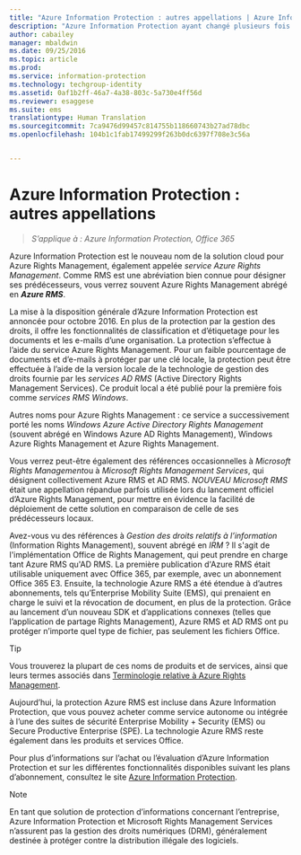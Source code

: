 ```yaml
---
title: "Azure Information Protection : autres appellations | Azure Information Protection"
description: "Azure Information Protection ayant changé plusieurs fois d’appellation, il est possible que vous le connaissiez sous un autre nom."
author: cabailey
manager: mbaldwin
ms.date: 09/25/2016
ms.topic: article
ms.prod: 
ms.service: information-protection
ms.technology: techgroup-identity
ms.assetid: 0af1b2ff-46a7-4a38-803c-5a730e4ff56d
ms.reviewer: esaggese
ms.suite: ems
translationtype: Human Translation
ms.sourcegitcommit: 7ca9476d99457c814755b118660743b27ad78dbc
ms.openlocfilehash: 104b1c1fab17499299f263b0dc6397f708e3c56a


---
```



# Azure Information Protection : autres appellations

>*S’applique à : Azure Information Protection, Office 365*

Azure Information Protection est le nouveau nom de la solution cloud pour Azure Rights Management, également appelée *service Azure Rights Management*. Comme RMS est une abréviation bien connue pour désigner ses prédécesseurs, vous verrez souvent Azure Rights Management abrégé en ***Azure RMS***.

La mise à la disposition générale d’Azure Information Protection est annoncée pour octobre 2016. En plus de la protection par la gestion des droits, il offre les fonctionnalités de classification et d’étiquetage pour les documents et les e-mails d’une organisation. La protection s’effectue à l’aide du service Azure Rights Management. Pour un faible pourcentage de documents et d’e-mails à protéger par une clé locale, la protection peut être effectuée à l’aide de la version locale de la technologie de gestion des droits fournie par les *services AD RMS* (Active Directory Rights Management Services). Ce produit local a été publié pour la première fois comme *services RMS Windows*.

Autres noms pour Azure Rights Management : ce service a successivement porté les noms *Windows Azure Active Directory Rights Management* (souvent abrégé en Windows Azure AD Rights Management), Windows Azure Rights Management et Azure Rights Management.

Vous verrez peut-être également des références occasionnelles à *Microsoft Rights Management*ou à *Microsoft Rights Management Services*, qui désignent collectivement Azure RMS et AD RMS.  *NOUVEAU Microsoft RMS* était une appellation répandue parfois utilisée lors du lancement officiel d’Azure Rights Management, pour mettre en évidence la facilité de déploiement de cette solution en comparaison de celle de ses prédécesseurs locaux.

Avez-vous vu des références à *Gestion des droits relatifs à l’information* (Information Rights Management), souvent abrégé en *IRM* ? Il s'agit de l'implémentation Office de Rights Management, qui peut prendre en charge tant Azure RMS qu'AD RMS. La première publication d'Azure RMS était utilisable uniquement avec Office 365, par exemple, avec un abonnement Office 365 E3. Ensuite, la technologie Azure RMS a été étendue à d’autres abonnements, tels qu’Enterprise Mobility Suite (EMS), qui prenaient en charge le suivi et la révocation de document, en plus de la protection. Grâce au lancement d’un nouveau SDK et d’applications connexes (telles que l’application de partage Rights Management), Azure RMS et AD RMS ont pu protéger n’importe quel type de fichier, pas seulement les fichiers Office. 

> [!TIP]
> Vous trouverez la plupart de ces noms de produits et de services, ainsi que leurs termes associés dans [Terminologie relative à Azure Rights Management](../get-started/terminology.md).

Aujourd’hui, la protection Azure RMS est incluse dans Azure Information Protection, que vous pouvez acheter comme service autonome ou intégrée à l’une des suites de sécurité Enterprise Mobility + Security (EMS) ou Secure Productive Enterprise (SPE). La technologie Azure RMS reste également dans les produits et services Office.

Pour plus d’informations sur l’achat ou l’évaluation d’Azure Information Protection et sur les différentes fonctionnalités disponibles suivant les plans d’abonnement, consultez le site [Azure Information Protection](https://www.microsoft.com/en-us/cloud-platform/azure-information-protection).

> [!NOTE]
> En tant que solution de protection d’informations concernant l’entreprise, Azure Information Protection et Microsoft Rights Management Services n’assurent pas la gestion des droits numériques (DRM), généralement destinée à protéger contre la distribution illégale des logiciels. 




<!--HONumber=Sep16_HO4-->


